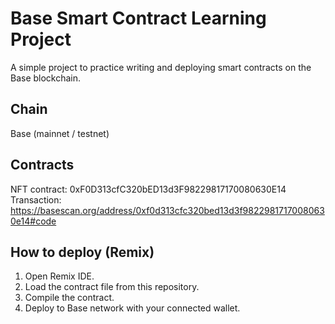 # Base Smart Contract Learning Project

A simple project to practice writing and deploying smart contracts on the Base blockchain.

## Chain
Base (mainnet / testnet)

## Contracts
NFT contract: 0xF0D313cfC320bED13d3F98229817170080630E14
Transaction: https://basescan.org/address/0xf0d313cfc320bed13d3f98229817170080630e14#code
## How to deploy (Remix)
1. Open Remix IDE.
2. Load the contract file from this repository.
3. Compile the contract.
4. Deploy to Base network with your connected wallet.

